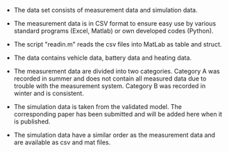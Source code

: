 - The data set consists of measurement data and simulation data.

- The measurement data is in CSV format to ensure easy use by various standard programs (Excel, Matlab) or own developed codes (Python). 

- The script "readin.m" reads the csv files into MatLab as table and struct. 

- The data contains vehicle data, battery data and heating data.

- The measurement data are divided into two categories. Category A was recorded in summer and does not contain all measured data due to trouble with the measurement system.  Category B was recorded in winter and is consistent. 

- The simulation data is taken from the validated model. The corresponding paper has been submitted and will be added here when it is published.

- The simulation data have a similar order as the measurement data and are available as csv and mat files.

